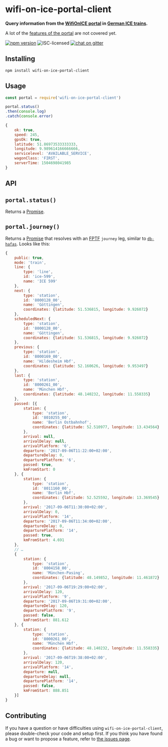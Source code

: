 # wifi-on-ice-portal-client

**Query information from the [WifiOnICE portal](https://www.bahn.com/en/view/trains/on-board-service/wifi.shtml) in [German ICE trains](https://en.wikipedia.org/wiki/Intercity-Express).**

A lot of the [features of the portal](https://gist.github.com/derhuerst/bdca32a50c7ca4a004cee90745a7f68c) are not covered yet.

[![npm version](https://img.shields.io/npm/v/wifi-on-ice-portal-client.svg)](https://www.npmjs.com/package/wifi-on-ice-portal-client)
![ISC-licensed](https://img.shields.io/github/license/derhuerst/wifi-on-ice-portal-client.svg)
[![chat on gitter](https://badges.gitter.im/derhuerst.svg)](https://gitter.im/derhuerst)


## Installing

```shell
npm install wifi-on-ice-portal-client
```


## Usage

```js
const portal = require('wifi-on-ice-portal-client')

portal.status()
.then(console.log)
.catch(console.error)
```

```js
{
	ok: true,
	speed: 245,
	gpsOk: true,
	latitude: 51.86973533333333,
	longitude: 9.989614166666666,
	servicelevel: 'AVAILABLE_SERVICE',
	wagonClass: 'FIRST',
	serverTime: 1504698041985
}
```


## API

## `portal.status()`

Returns a [Promise](https://developer.mozilla.org/en-US/docs/Web/JavaScript/Reference/Global_Objects/Promise).

## `portal.journey()`

Returns a [Promise](https://developer.mozilla.org/en-US/docs/Web/JavaScript/Reference/Global_Objects/Promise) that resolves with an [FPTF](https://github.com/public-transport/friendly-public-transport-format) `journey` leg, similar to [`db-hafas`](https://github.com/derhuerst/db-hafas/blob/master/docs/journeys.md#response). Looks like this:

```js
{
	public: true,
	mode: 'train',
	line: {
		type: 'line',
		id: 'ice-599',
		name: 'ICE 599'
	},
	next: {
		type: 'station',
		id: '8000128_00',
		name: 'Göttingen',
		coordinates: {latitude: 51.536815, longitude: 9.926072}
	},
	scheduledNext: {
		type: 'station',
		id: '8000128_00',
		name: 'Göttingen',
		coordinates: {latitude: 51.536815, longitude: 9.926072}
	},
	previous: {
		type: 'station',
		id: '8000169_00',
		name: 'Hildesheim Hbf',
		coordinates: {latitude: 52.160626, longitude: 9.953497}
	},
	last: {
		type: 'station',
		id: '8000261_00',
		name: 'München Hbf',
		coordinates: {latitude: 48.140232, longitude: 11.558335}
	},
	passed: [{
		station: {
			type: 'station',
			id: '8010255_00',
			name: 'Berlin Ostbahnhof',
			coordinates: {latitude: 52.510977, longitude: 13.434564}
		},
		arrival: null,
		arrivalDelay: null,
		arrivalPlatform: '6',
		departure: '2017-09-06T11:22:00+02:00',
		departureDelay: 0,
		departurePlatform: '6',
		passed: true,
		kmFromStart: 0
	}, {
		station: {
			type: 'station',
			id: '8011160_00',
			name: 'Berlin Hbf',
			coordinates: {latitude: 52.525592, longitude: 13.369545}
		},
		arrival: '2017-09-06T11:30:00+02:00',
		arrivalDelay: 0,
		arrivalPlatform: '14',
		departure: '2017-09-06T11:34:00+02:00',
		departureDelay: 0,
		departurePlatform: '14',
		passed: true,
		kmFromStart: 4.691
	},
	// …
	{
		station: {
			type: 'station',
			id: '8004158_00',
			name: 'München-Pasing',
			coordinates: {latitude: 48.149852, longitude: 11.461872}
		},
		arrival: '2017-09-06T19:29:00+02:00',
		arrivalDelay: 120,
		arrivalPlatform: '9',
		departure: '2017-09-06T19:31:00+02:00',
		departureDelay: 120,
		departurePlatform: '9',
		passed: false,
		kmFromStart: 881.612
	}, {
		station: {
			type: 'station',
			id: '8000261_00',
			name: 'München Hbf',
			coordinates: {latitude: 48.140232, longitude: 11.558335}
		},
		arrival: '2017-09-06T19:38:00+02:00',
		arrivalDelay: 120,
		arrivalPlatform: '14',
		departure: null,
		departureDelay: null,
		departurePlatform: '14',
		passed: false,
		kmFromStart: 888.851
	}]
}
```


## Contributing

If you have a question or have difficulties using `wifi-on-ice-portal-client`, please double-check your code and setup first. If you think you have found a bug or want to propose a feature, refer to [the issues page](https://github.com/derhuerst/wifi-on-ice-portal-client/issues).

